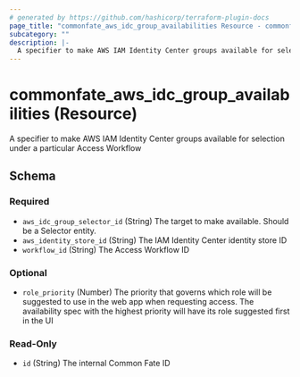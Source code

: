 ```yaml
---
# generated by https://github.com/hashicorp/terraform-plugin-docs
page_title: "commonfate_aws_idc_group_availabilities Resource - commonfate"
subcategory: ""
description: |-
  A specifier to make AWS IAM Identity Center groups available for selection under a particular Access Workflow
---
```


# commonfate_aws_idc_group_availabilities (Resource)

A specifier to make AWS IAM Identity Center groups available for selection under a particular Access Workflow



<!-- schema generated by tfplugindocs -->
## Schema

### Required

- `aws_idc_group_selector_id` (String) The target to make available. Should be a Selector entity.
- `aws_identity_store_id` (String) The IAM Identity Center identity store ID
- `workflow_id` (String) The Access Workflow ID

### Optional

- `role_priority` (Number) The priority that governs which role will be suggested to use in the web app when requesting access. The availability spec with the highest priority will have its role suggested first in the UI

### Read-Only

- `id` (String) The internal Common Fate ID


